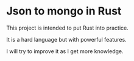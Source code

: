 # Json to mongo in Rust
This project is intended to put Rust into practice.

It is a hard language but with powerful features.

I will try to improve it as I get more knowledge.
